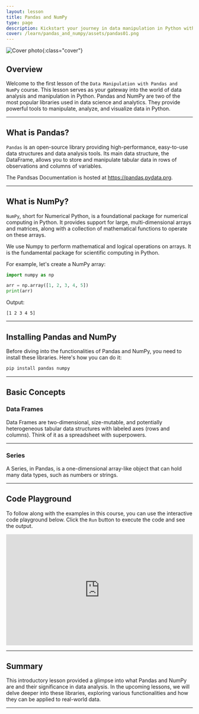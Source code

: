 ```yaml
---
layout: lesson
title: Pandas and NumPy
type: page
description: Kickstart your journey in data manipulation in Python with an introduction to Pandas and NumPy, two powerhouse libraries.
cover: /learn/pandas_and_numpy/assets/pandas01.png
---
```


![Cover photo]({{page.cover}}){:class="cover"}

## Overview

Welcome to the first lesson of the `Data Manipulation with Pandas and NumPy` course. This lesson serves as your gateway into the world of data analysis and manipulation in Python. Pandas and NumPy are two of the most popular libraries used in data science and analytics. They provide powerful tools to manipulate, analyze, and visualize data in Python.

---

## What is Pandas?

`Pandas` is an open-source library providing high-performance, easy-to-use data structures and data analysis tools. Its main data structure, the DataFrame, allows you to store and manipulate tabular data in rows of observations and columns of variables.

The Pandsas Documentation is hosted at <https://pandas.pydata.prg>.

---

## What is NumPy?

`NumPy`, short for Numerical Python, is a foundational package for numerical computing in Python. It provides support for large, multi-dimensional arrays and matrices, along with a collection of mathematical functions to operate on these arrays.

We use Numpy to perform mathematical and logical operations on arrays. It is the fundamental package for scientific computing in Python.

For example, let's create a NumPy array:

```python
import numpy as np

arr = np.array([1, 2, 3, 4, 5])
print(arr)
```

Output:

```shell
[1 2 3 4 5]
```

---

## Installing Pandas and NumPy

Before diving into the functionalities of Pandas and NumPy, you need to install these libraries. Here's how you can do it:

```python
pip install pandas numpy
```

---

## Basic Concepts

### Data Frames

Data Frames are two-dimensional, size-mutable, and potentially heterogeneous tabular data structures with labeled axes (rows and columns). Think of it as a spreadsheet with superpowers.

---

### Series

A Series, in Pandas, is a one-dimensional array-like object that can hold many data types, such as numbers or strings.

---

## Code Playground

To follow along with the examples in this course, you can use the interactive code playground below. Click the `Run` button to execute the code and see the output.

<iframe src="https://trinket.io/embed/python3/9ce74dbb65?runOption=run&showInstructions=true" width="100%" height="300" frameborder="0" marginwidth="0" marginheight="0" allowfullscreen></iframe>

---

## Summary

This introductory lesson provided a glimpse into what Pandas and NumPy are and their significance in data analysis. In the upcoming lessons, we will delve deeper into these libraries, exploring various functionalities and how they can be applied to real-world data.

---
